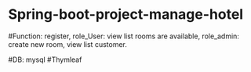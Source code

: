 # Spring-boot-project-manage-hotel


#Function: register, role_User: view list rooms are available, role_admin: create new room, view list customer.

#DB: mysql
#Thymleaf
